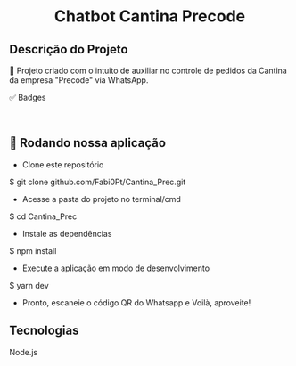 <h1 align="center">Chatbot Cantina Precode</h1>

## Descrição do Projeto

🚀 Projeto criado com o intuito de auxiliar no controle de pedidos da Cantina da empresa "Precode" via WhatsApp.

✅ Badges

<img href="https://img.shields.io/github/checks-status/Fabi0Pt/Cantina_Prec/0302c914a1598645716ff6894ee30c9c5dfd84e7
"/>
<img href="https://img.shields.io/github/issues/Fabi0Pt/Cantina_Prec
"/>
<img href="https://img.shields.io/github/forks/Fabi0Pt/Cantina_Prec
"/>
<img href="https://img.shields.io/github/stars/Fabi0Pt/Cantina_Prec
"/>
<img href="https://img.shields.io/github/license/Fabi0Pt/Cantina_Prec
"/>

## 🎲 Rodando nossa aplicação

- Clone este repositório

$ git clone github.com/Fabi0Pt/Cantina_Prec.git

- Acesse a pasta do projeto no terminal/cmd

$ cd Cantina_Prec

- Instale as dependências

$ npm install

- Execute a aplicação em modo de desenvolvimento

$ yarn dev

- Pronto, escaneie o código QR do Whatsapp e Voilà, aproveite!

## Tecnologias

Node.js
